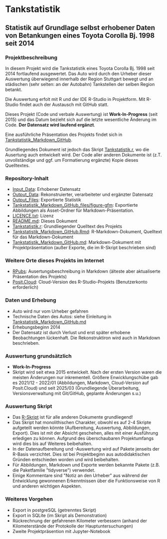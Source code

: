 # Tankstatistik

## Statistik auf Grundlage selbst erhobener Daten von Betankungen eines Toyota Corolla Bj. 1998 seit 2014

### Projektbeschreibung

In diesem Projekt wird die Tankstatistik eines Toyota Corolla Bj. 1998 seit 2014 fortlaufend ausgewertet. Das Auto wird durch den Urheber dieser Auswertung überwiegend innerhalb der Region Stuttgart bewegt und an städischen (sehr selten: an der Autobahn) Tankstellen der selben Region betankt.

Die Auswertung erfolt mit R und der IDE R-Studio in Projektform. Mit R-Studio findet auch der Austausch mit GitHub statt.

Dieses Projekt (Code und verbale Auswertung) ist <b>Work-In-Progress</b> (seit 2015) und das Datum bezieht sich auf die letzte wesentliche Änderung im Code. <b>Der Datensatz wird laufend ergänzt</b>.

Eine ausführliche Präsentation des Projekts findet sich in [Tankstatistik_Markdown_GitHub](https://github.com/bartdutkiewicz/Tankstatistik/blob/main/Tankstatistik_Markdown_GitHub.md).

Grundliegendes Dokument ist jedoch das Skript [Tankstatistik.r](https://github.com/bartdutkiewicz/Tankstatistik/blob/main/Tankstatistik.r), wo die Ausertung auch entwickelt wird. Der Code aller anderen Dokumente ist (z.T. unvollständige und ggf. um Formatierung ergänzte) Kopie dieses Quelltextes.


### Repository-Inhalt

- [Input_Data](https://github.com/bartdutkiewicz/Tankstatistik/tree/main/Input_Data): Erhobener Datensatz
- [Output_Data](https://github.com/bartdutkiewicz/Tankstatistik/tree/main/Output_Data): Rekonstruierter, verarbeiteter und ergänzter Datensatz
- [Output_Files](https://github.com/bartdutkiewicz/Tankstatistik/tree/main/Output_Files): Exportierte Statistik
- [Tankstatistik_Markdown_GitHub_files/figure-gfm](https://github.com/bartdutkiewicz/Tankstatistik/tree/main/Tankstatistik_Markdown_GitHub_files/figure-gfm): Exportierte Abbildungen als Asset-Ordner für Markdown-Präsentation.
- [LICENCE.txt](https://github.com/bartdutkiewicz/Tankstatistik/blob/main/LICENCE): Lizenz
- [README.md](https://github.com/bartdutkiewicz/Tankstatistik/blob/main/README.md): Dieses Dokument
- [Tankstatistik.r](https://github.com/bartdutkiewicz/Tankstatistik/blob/main/Tankstatistik.r): Grundliegender Quelltext des Projekts
- [Tankstatistik_Markdown_GitHub.Rmd](https://github.com/bartdutkiewicz/Tankstatistik/blob/main/Tankstatistik_Markdown_GitHub.Rmd): R-Markdown-Dokument, Quelltext für das Markdown-Dokument
- [Tankstatistik_Markdown_GitHub.md](https://github.com/bartdutkiewicz/Tankstatistik/blob/main/Tankstatistik_Markdown_GitHub.md): Markdown-Dokument mit Projektpräsentation (außer Exporte, die im R-Skript beschrieben sind)


### Weitere Orte dieses Projekts im Internet
- [RPubs](https://rpubs.com/Dutkiewicz/Tankstatistik): Ausertungsbeschreibung in Markdown (älteste aber aktualiserte Präsentation des Projekts)
- [Posit.Cloud](https://posit.cloud/content/3318758): Cloud-Version des R-Studio-Projekts (Benutzerkonto erforderlich)


### Daten und Erhebung
- Auto wird nur vom Urheber gefahren
- Technische Daten des Autos: siehe Einleitung in [Tankstatistik_Markdown_GitHub.md](https://github.com/bartdutkiewicz/Tankstatistik/blob/main/Tankstatistik_Markdown_GitHub.md)
- Erhebungsbeginn 2014
- Der Datensatz ist durch Verlust und erst später erhobene Beobachtungen lückenhaft. Die Rekonstruktiron wird auch in Markdown beschrieben.


### Auswertung grundsätzlich
- <b>Work-In-Progress</b>
- Skript wird seit etwa 2015 entwickelt. Nach der ersten Version waren die meisten Änderungen nur inkrementell. Größere Enwicklungschübe gab es 2021/12 - 2022/01 (Abbildungen, Markdown, Cloud-Version auf Posit.Cloud) und seit 2025/03 (Grundliegende Überarbeitung, Versionsverwaltung mit Git/GitHub, geplante Änderungen s.u.)


### Auswertung Skript
- Das [R-Skript](https://github.com/bartdutkiewicz/Tankstatistik/blob/main/Tankstatistik.r) ist für alle anderen Dokumente grundliegend!
- Das Skript hat monolithischen Charakter, obwohl es auf 2-4 Skripte aufgeteilt werden könnte (Aufbereitung, Auswertung, Abbildungen, Export). Dies ist mit der Absicht geschehen, alles mit einer Ausführung erledigen zu können. Aufgrund des überschaubaren Projektumfangs wird dies bis auf Weiteres beibehalten.
- In der Datenaufbereitung und -Auswertung wird auf Pakete jenseits der R-Basis verzichtet. Dies ist bei Projektbeginn aus autodidaktischen Gründen entschieden worden und wird beibehalten.
- Für Abbildungen, Markdown und Exporte werden bekannte Pakete (z.B. die Paketfamilie "tidyverse") verwendet.
- Einige Kommentare sind "Notiz an den Urheber" aus während der Entwicklung gewonnenen Erkenntnissen über die Funktionsweise von R und anderen wichtigen Aspekten.


### Weiteres Vorgehen
- Export in postgreSQL (getrenntes Skript)
- Export in SQLite (im Skript als Demonstration)
- Rückrechnung der gefahrenen Kilometer verbessern (anhand der Kilometerstände der Protokolle der Hauptuntersuchungen)
- Zweite Projektpräsention mit Jupyter-Notebook
